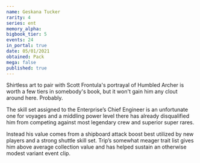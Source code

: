 ```yaml
---
name: Geskana Tucker
rarity: 4
series: ent
memory_alpha:
bigbook_tier: 5
events: 24
in_portal: true
date: 05/01/2021
obtained: Pack
mega: false
published: true
---
```


Shirtless art to pair with Scott Frontula's portrayal of Humbled Archer is worth a few tiers in somebody's book, but it won't gain him any clout around here. Probably.

The skill set assigned to the Enterprise’s Chief Engineer is an unfortunate one for voyages and a middling power level there has already disqualified him from competing against most legendary crew and superior super rares.

Instead his value comes from a shipboard attack boost best utilized by new players and a strong shuttle skill set. Trip’s somewhat meager trait list gives him above average collection value and has helped sustain an otherwise modest variant event clip.
